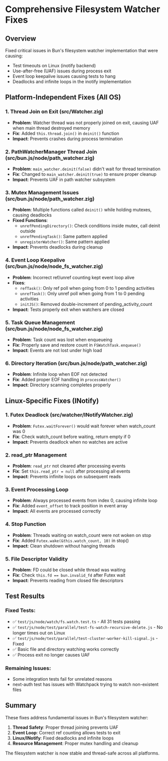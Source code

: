 # Comprehensive Filesystem Watcher Fixes

## Overview

Fixed critical issues in Bun's filesystem watcher implementation that were causing:

- Test timeouts on Linux (inotify backend)
- Use-after-free (UAF) issues during process exit
- Event loop keepalive issues causing tests to hang
- Deadlocks and infinite loops in the inotify implementation

## Platform-Independent Fixes (All OS)

### 1. Thread Join on Exit (src/Watcher.zig)

- **Problem**: Watcher thread was not properly joined on exit, causing UAF when main thread destroyed memory
- **Fix**: Added `this.thread.join()` in `deinit()` function
- **Impact**: Prevents crashes during process termination

### 2. PathWatcherManager Thread Join (src/bun.js/node/path_watcher.zig)

- **Problem**: `main_watcher.deinit(false)` didn't wait for thread termination
- **Fix**: Changed to `main_watcher.deinit(true)` to ensure proper cleanup
- **Impact**: Prevents UAF in path watcher subsystem

### 3. Mutex Management Issues (src/bun.js/node/path_watcher.zig)

- **Problem**: Multiple functions called `deinit()` while holding mutexes, causing deadlocks
- **Fixed Functions**:
  - `unrefPendingDirectory()`: Check conditions inside mutex, call deinit outside
  - `unrefPendingTask()`: Same pattern applied
  - `unregisterWatcher()`: Same pattern applied
- **Impact**: Prevents deadlocks during cleanup

### 4. Event Loop Keepalive (src/bun.js/node/node_fs_watcher.zig)

- **Problem**: Incorrect ref/unref counting kept event loop alive
- **Fixes**:
  - `refTask()`: Only ref poll when going from 0 to 1 pending activities
  - `unrefTask()`: Only unref poll when going from 1 to 0 pending activities
  - `initJS()`: Removed double-increment of pending_activity_count
- **Impact**: Tests properly exit when watchers are closed

### 5. Task Queue Management (src/bun.js/node/node_fs_watcher.zig)

- **Problem**: Task count was lost when enqueueing
- **Fix**: Properly save and restore count in `FSWatchTask.enqueue()`
- **Impact**: Events are not lost under high load

### 6. Directory Iteration (src/bun.js/node/path_watcher.zig)

- **Problem**: Infinite loop when EOF not detected
- **Fix**: Added proper EOF handling in `processWatcher()`
- **Impact**: Directory scanning completes properly

## Linux-Specific Fixes (INotify)

### 1. Futex Deadlock (src/watcher/INotifyWatcher.zig)

- **Problem**: `Futex.waitForever()` would wait forever when watch_count was 0
- **Fix**: Check watch_count before waiting, return empty if 0
- **Impact**: Prevents deadlock when no watches are active

### 2. read_ptr Management

- **Problem**: `read_ptr` not cleared after processing events
- **Fix**: Set `this.read_ptr = null` after processing all events
- **Impact**: Prevents infinite loops on subsequent reads

### 3. Event Processing Loop

- **Problem**: Always processed events from index 0, causing infinite loop
- **Fix**: Added `event_offset` to track position in event array
- **Impact**: All events are processed correctly

### 4. Stop Function

- **Problem**: Threads waiting on watch_count were not woken on stop
- **Fix**: Added `Futex.wake(&this.watch_count, 10)` in stop()
- **Impact**: Clean shutdown without hanging threads

### 5. File Descriptor Validity

- **Problem**: FD could be closed while thread was waiting
- **Fix**: Check `this.fd == bun.invalid_fd` after Futex wait
- **Impact**: Prevents reading from closed file descriptors

## Test Results

### Fixed Tests:

- ✅ `test/js/node/watch/fs.watch.test.ts` - All 31 tests passing
- ✅ `test/js/node/test/parallel/test-fs-watch-recursive-delete.js` - No longer times out on Linux
- ✅ `test/js/node/test/parallel/test-cluster-worker-kill-signal.js` - Fixed
- ✅ Basic file and directory watching works correctly
- ✅ Process exit no longer causes UAF

### Remaining Issues:

- Some integration tests fail for unrelated reasons
- next-auth test has issues with Watchpack trying to watch non-existent files

## Summary

These fixes address fundamental issues in Bun's filesystem watcher:

1. **Thread Safety**: Proper thread joining prevents UAF
2. **Event Loop**: Correct ref counting allows tests to exit
3. **Linux/INotify**: Fixed deadlocks and infinite loops
4. **Resource Management**: Proper mutex handling and cleanup

The filesystem watcher is now stable and thread-safe across all platforms.
